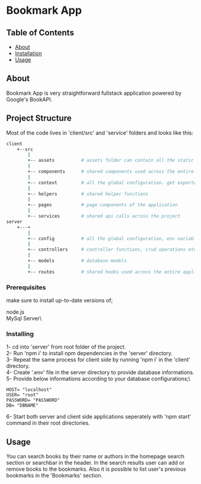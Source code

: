 # Bookmark App

## Table of Contents
+ [About](#about)
+ [Installation](#getting_started)
+ [Usage](#usage)

## About <a name = "about"></a>
Bookmark App is very straightforward fullstack application powered by Google's BookAPI. 

## Project Structure <a name = "project-structure"></a>

Most of the code lives in 'client/src' and 'service' folders and looks like this:

```sh
client
    +--src
        |
        +-- assets          # assets folder can contain all the static files such as images, fonts, etc.
        |
        +-- components      # shared components used across the entire application
        |
        +-- context         # all the global configuration. get exported from here and used in the app
        |
        +-- helpers         # shared helper functions
        |
        +-- pages           # page components of the application
        |
        +-- services        # shared api calls across the project
server
    +---+
        |
        +-- config          # all the global configuration, env variables etc. get exported from here and used in the app
        |
        +-- controllers     # controller functions, crud operations etc.
        |
        +-- models          # database models
        |
        +-- routes          # shared hooks used across the entire application
```


### Prerequisites

make sure to install up-to-date versions of;

node.js\
MySql Server\

### Installing

1- cd into 'server' from root folder of the project.\
2- Run 'npm i' to install npm dependencies in the 'server' directory.\
3- Repeat the same process for client side by running 'npm i' in the 'client' directory.\
4- Create '.env' file in the server directory to provide database informations.\
5- Provide below informations according to your database configurations;\
```
HOST= "localhost"
USER= "root"
PASSWORD= "PASSWORD"
DB= "DBNAME"
```
6- Start both server and client side applications seperately with 'npm start' command in their root directories.


## Usage <a name = "usage"></a>

You can search books by their name or authors in the homepage search section or searchbar in the header. In the search results user can add or remove books to the bookmarks. Also it is possible to list user's previous bookmarks in the 'Bookmarks' section.
